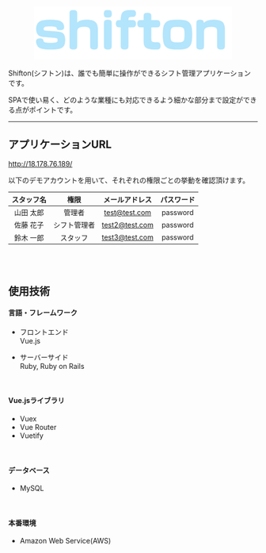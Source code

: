 <p align="center">
  <img src="app/assets/images/logos/shifton_logo_maincolor.png" width="400">
</p>  
Shifton(シフトン)は、誰でも簡単に操作ができるシフト管理アプリケーションです。 

SPAで使い易く、どのような業種にも対応できるよう細かな部分まで設定ができる点がポイントです。
***  
  
  


## アプリケーションURL
http://18.178.76.189/  
  
以下のデモアカウントを用いて、それぞれの権限ごとの挙動を確認頂けます。 

|スタッフ名|権限|メールアドレス|パスワード|
|:--:|:--:|:--:|:--:|
|山田 太郎|管理者|test@test.com|password|
|佐藤 花子|シフト管理者|test2@test.com|password|
|鈴木 一郎|スタッフ|test3@test.com|password|

<br>
<br>

## 使用技術
#### 言語・フレームワーク
  - フロントエンド<br>
    Vue.js

  - サーバーサイド<br>
    Ruby, Ruby on Rails
<br>

#### Vue.jsライブラリ
  - Vuex
  - Vue Router
  - Vuetify
<br>

#### データベース
  - MySQL
<br>

#### 本番環境
  - Amazon Web Service(AWS)